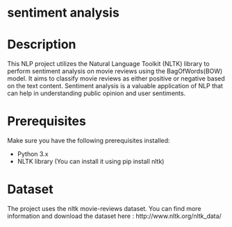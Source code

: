 # sentiment analysis



<h1>Description</h1> 

This NLP project utilizes the Natural Language Toolkit (NLTK) library to perform sentiment analysis on movie reviews using the BagOfWords(BOW) model. It aims to classify movie reviews as either positive or negative based on the text content. Sentiment analysis is a valuable application of NLP that can help in understanding public opinion and user sentiments.



<h1>Prerequisites</h1>

Make sure you have the following prerequisites installed:
  - Python 3.x
  - NLTK library (You can install it using pip install nltk)


<h1>Dataset</h1>
The project uses the nltk movie-reviews dataset. You can find more information and download the dataset here : http://www.nltk.org/nltk_data/
